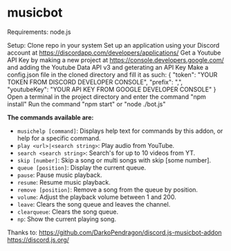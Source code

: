 # musicbot

Requirements:
  node.js
  
Setup: 
  Clone repo in your system
  Set up an application using your Discord account at https://discordapp.com/developers/applications/
  Get a Youtube API Key by making a new project at https://console.developers.google.com/ and adding the Youtube Data API v3 and geterating     an API Key
  Make a config.json file in the cloned directory and fill it as such:
    {
        "token": "YOUR TOKEN FROM DISCORD DEVELOPER CONSOLE",
        "prefix": ",",
        "youtubeKey": "YOUR API KEY FROM GOOGLE DEVELOPER CONSOLE"
    }
  Open a terminal in the project directory and enter the command "npm install"
  Run the command "npm start" or "node ./bot.js"

__The commands available are:__ 
* `musichelp [command]`: Displays help text for commands by this addon, or help for a specific command.
* `play <url>|<search string>`: Play audio from YouTube.
* `search <search string>`: Search's for up to 10 videos from YT.
* `skip [number]`: Skip a song or multi songs with skip [some number].
* `queue [position]`: Display the current queue.
* `pause`: Pause music playback.
* `resume`: Resume music playback.
* `remove [position]`: Remove a song from the queue by position.
* `volume`: Adjust the playback volume between 1 and 200.
* `leave`: Clears the song queue and leaves the channel.
* `clearqueue`: Clears the song queue.
* `np`: Show the current playing song.  

Thanks to:
  https://github.com/DarkoPendragon/discord.js-musicbot-addon 
  https://discord.js.org/
